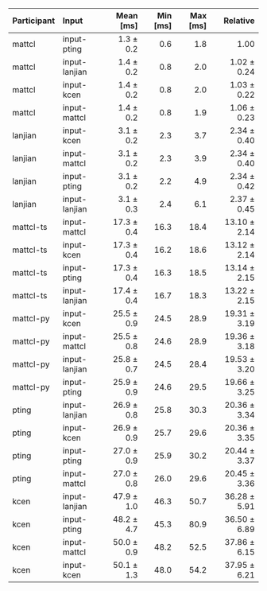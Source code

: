 | Participant | Input | Mean [ms] | Min [ms] | Max [ms] | Relative |
|:---|:---|---:|---:|---:|---:|
| mattcl | input-pting | 1.3 ± 0.2 | 0.6 | 1.8 | 1.00 |
| mattcl | input-lanjian | 1.4 ± 0.2 | 0.8 | 2.0 | 1.02 ± 0.24 |
| mattcl | input-kcen | 1.4 ± 0.2 | 0.8 | 2.0 | 1.03 ± 0.22 |
| mattcl | input-mattcl | 1.4 ± 0.2 | 0.8 | 1.9 | 1.06 ± 0.23 |
| lanjian | input-kcen | 3.1 ± 0.2 | 2.3 | 3.7 | 2.34 ± 0.40 |
| lanjian | input-mattcl | 3.1 ± 0.2 | 2.3 | 3.9 | 2.34 ± 0.40 |
| lanjian | input-pting | 3.1 ± 0.2 | 2.2 | 4.9 | 2.34 ± 0.42 |
| lanjian | input-lanjian | 3.1 ± 0.3 | 2.4 | 6.1 | 2.37 ± 0.45 |
| mattcl-ts | input-mattcl | 17.3 ± 0.4 | 16.3 | 18.4 | 13.10 ± 2.14 |
| mattcl-ts | input-kcen | 17.3 ± 0.4 | 16.2 | 18.6 | 13.12 ± 2.14 |
| mattcl-ts | input-pting | 17.3 ± 0.4 | 16.3 | 18.5 | 13.14 ± 2.15 |
| mattcl-ts | input-lanjian | 17.4 ± 0.4 | 16.7 | 18.3 | 13.22 ± 2.15 |
| mattcl-py | input-kcen | 25.5 ± 0.9 | 24.5 | 28.9 | 19.31 ± 3.19 |
| mattcl-py | input-mattcl | 25.5 ± 0.8 | 24.6 | 28.9 | 19.36 ± 3.18 |
| mattcl-py | input-lanjian | 25.8 ± 0.7 | 24.5 | 28.4 | 19.53 ± 3.20 |
| mattcl-py | input-pting | 25.9 ± 0.9 | 24.6 | 29.5 | 19.66 ± 3.25 |
| pting | input-lanjian | 26.9 ± 0.8 | 25.8 | 30.3 | 20.36 ± 3.34 |
| pting | input-kcen | 26.9 ± 0.9 | 25.7 | 29.6 | 20.36 ± 3.35 |
| pting | input-pting | 27.0 ± 0.9 | 25.9 | 30.2 | 20.44 ± 3.37 |
| pting | input-mattcl | 27.0 ± 0.8 | 26.0 | 29.6 | 20.45 ± 3.36 |
| kcen | input-lanjian | 47.9 ± 1.0 | 46.3 | 50.7 | 36.28 ± 5.91 |
| kcen | input-pting | 48.2 ± 4.7 | 45.3 | 80.9 | 36.50 ± 6.89 |
| kcen | input-mattcl | 50.0 ± 0.9 | 48.2 | 52.5 | 37.86 ± 6.15 |
| kcen | input-kcen | 50.1 ± 1.3 | 48.0 | 54.2 | 37.95 ± 6.21 |
